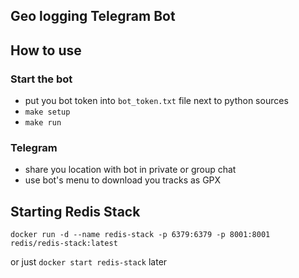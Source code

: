 ## Geo logging Telegram Bot

## How to use
### Start the bot
* put you bot token into `bot_token.txt` file next to python sources
* `make setup`
* `make run`
### Telegram
* share you location with bot in private or group chat
* use bot's menu to download you tracks as GPX

## Starting Redis Stack
```
docker run -d --name redis-stack -p 6379:6379 -p 8001:8001 redis/redis-stack:latest
```
or just `docker start redis-stack` later
